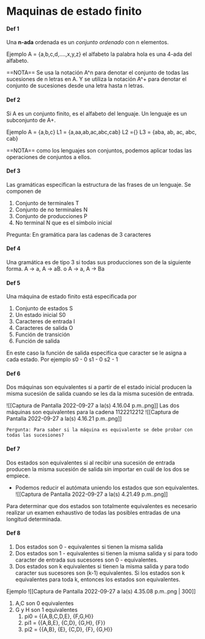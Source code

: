 # Maquinas de estado finito


#### Def 1
Una **n-ada** ordenada es un *conjunto ordenado* con n elementos.

Ejemplo
A = {a,b,c,d,....,x,y,z} el alfabeto
la palabra hola es una 4-ada del alfabeto.


==NOTA== Se usa la notación A^n para denotar el conjunto de todas las sucesiones de n letras en A. Y se utiliza la notación A^+ para denotar el conjunto de sucesiones desde una letra hasta n letras.

#### Def 2
Si A es un conjunto finito, es el alfabeto del lenguaje. Un lenguaje es un subconjunto de A+.

Ejemplo
A = {a,b,c}
L1 = {a,aa,ab,ac,abc,cab}
L2 ={}
L3 = {aba, ab, ac, abc, cab}

==NOTA== como los lenguajes son conjuntos, podemos aplicar todas las operaciones de conjuntos a ellos.

#### Def 3
Las gramáticas especifican la estructura de las frases de un lenguaje.
Se componen de 
1. Conjunto de terminales T
2. Conjunto de no terminales N
3. Conjunto de producciones P
4. No terminal N que es el símbolo inicial

Pregunta: En gramática para las cadenas de 3 caracteres

#### Def 4
Una gramática es de tipo 3 si todas sus producciones son de la siguiente forma.
A -> a, A -> aB. o A -> a, A -> Ba



#### Def 5
Una máquina de estado finito está especificada por
1. Conjunto de estados S
2. Un estado inicial S0
3. Caracteres de entrada I
4. Caracteres de salida O
5. Función de transición 
6. Función de salida

En este caso la función de salida especifíca que caracter se le asigna a cada estado. Por ejemplo
s0 - 0
s1 - 0
s2 - 1

#### Def 6
Dos máquinas son equivalentes si a partir de el estado inicial producen la misma sucesión de salida cuando se les da la misma sucesión de entrada.

![[Captura de Pantalla 2022-09-27 a la(s) 4.16.04 p.m..png]]
Las dos máquinas son equivalentes para la cadena 1122212212
![[Captura de Pantalla 2022-09-27 a la(s) 4.16.21 p.m..png]]

`Pergunta: Para saber si la máquina es equivalente se debe probar con todas las sucesiones?`

#### Def 7 
Dos estados son equivalentes si al recibir una sucesión de entrada producen la misma sucesión de salida sin importar en cuál de los dos se empiece.
- Podemos reducir el autómata uniendo los estados que son equivalentes.
![[Captura de Pantalla 2022-09-27 a la(s) 4.21.49 p.m..png]]

Para determinar que dos estados son totalmente equivalentes es necesario realizar un examen exhaustivo de todas las posibles entradas de una longitud determinada.

#### Def 8
1. Dos estados son 0 - equivalentes si tienen la misma salida
2. Dos estados son 1 - equivalentes si tienen la misma salida y si para todo caracter de entrada sus sucesores son 0 - equivalentes.
3. Dos estados son k equivalentes si tienen la misma salida y para todo caracter sus sucesores son (k-1) equivalentes.
Si los estados son k equivalentes para toda k, entonces los estados son equivalentes.

Ejemplo
![[Captura de Pantalla 2022-09-27 a la(s) 4.35.08 p.m..png | 300]]
1. A,C son 0 equivalentes
2. G y H son 1 equivalentes
	1. pi0 = {{A,B,C,D,E}, {F,G,H}}
	2. pi1 = {{A,B,E}, {C,D}, {G,H}, {F}}
	3. pi2 = {{A,B}, {E}, {C,D}, {F}, {G,H}}

